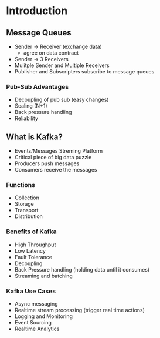 # Introduction

## Message Queues
* Sender -> Receiver (exchange data)
  * agree on data contract
* Sender -> 3 Receivers 
* Mulitple Sender and Multiple Receivers
* Publisher and Subscripters subscribe to message queues

### Pub-Sub Advantages
* Decoupling of pub sub (easy changes)
* Scaling (N+1)
* Back pressure handling
* Reliability

## What is Kafka?
* Events/Messages Streming Platform
* Critical piece of big data puzzle
* Producers push messages
* Consumers receive the messages

### Functions
* Collection
* Storage
* Transport
* Distribution

### Benefits of Kafka
- High Throughput
- Low Latency
- Fault Tolerance
- Decoupling
- Back Pressure handling (holding data until it consumes)
- Streaming and batching

### Kafka Use Cases
* Async messaging
* Realtime stream processing (trigger real time actions)
* Logging and Monitoring
* Event Sourcing
* Realtime Analytics
